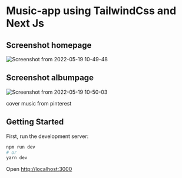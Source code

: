 # Music-app using TailwindCss and Next Js

## Screenshot homepage
![Screenshot from 2022-05-19 10-49-48](https://user-images.githubusercontent.com/78941367/169231417-dfd597c0-1985-429e-abe1-46866c0186a8.png)

## Screenshot albumpage
![Screenshot from 2022-05-19 10-50-03](https://user-images.githubusercontent.com/78941367/169231432-045bc86d-9b87-4b0b-a9d6-c6d229aef65a.png)

cover music from pinterest

## Getting Started
First, run the development server:

```bash
npm run dev
# or
yarn dev
```

Open [http://localhost:3000](http://localhost:3000)

